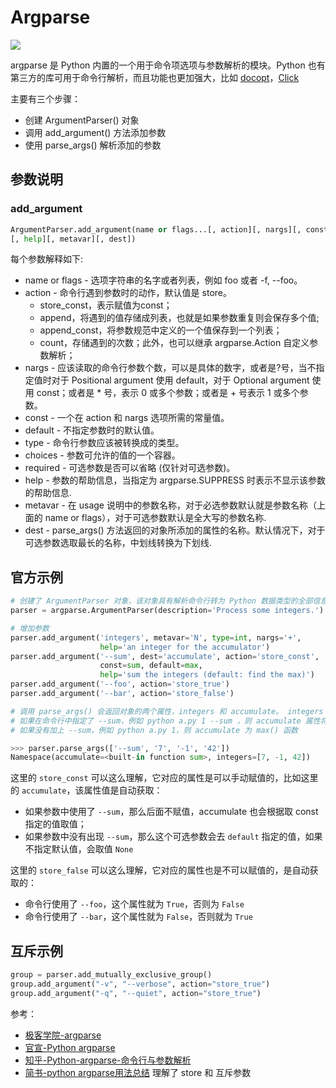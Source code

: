 # Argparse
![](https://ws1.sinaimg.cn/mw690/6d9475f6ly1fy0x6l6n0hj20hs0a0403.jpg)

argparse 是 Python 内置的一个用于命令项选项与参数解析的模块。Python 也有第三方的库可用于命令行解析，而且功能也更加强大，比如 [docopt](http://docopt.org/)，[Click](https://click.palletsprojects.com/en/5.x/)

主要有三个步骤：

- 创建 ArgumentParser() 对象
- 调用 add_argument() 方法添加参数
- 使用 parse_args() 解析添加的参数

## 参数说明

### add_argument

```python
ArgumentParser.add_argument(name or flags...[, action][, nargs][, const][, default][, type][, choices][, required]
[, help][, metavar][, dest])
```

每个参数解释如下:

- name or flags - 选项字符串的名字或者列表，例如 foo 或者 -f, --foo。
- action - 命令行遇到参数时的动作，默认值是 store。
    - store_const，表示赋值为const；
    - append，将遇到的值存储成列表，也就是如果参数重复则会保存多个值;
    - append_const，将参数规范中定义的一个值保存到一个列表；
    - count，存储遇到的次数；此外，也可以继承 argparse.Action 自定义参数解析；
- nargs - 应该读取的命令行参数个数，可以是具体的数字，或者是?号，当不指定值时对于 Positional argument 使用 default，对于 Optional argument 使用 const；或者是 * 号，表示 0 或多个参数；或者是 + 号表示 1 或多个参数。
- const - 一个在 action 和 nargs 选项所需的常量值。
- default - 不指定参数时的默认值。
- type - 命令行参数应该被转换成的类型。
- choices - 参数可允许的值的一个容器。
- required - 可选参数是否可以省略 (仅针对可选参数)。
- help - 参数的帮助信息，当指定为 argparse.SUPPRESS 时表示不显示该参数的帮助信息.
- metavar - 在 usage 说明中的参数名称，对于必选参数默认就是参数名称（上面的 name or flags），对于可选参数默认是全大写的参数名称.
- dest - parse_args() 方法返回的对象所添加的属性的名称。默认情况下，对于可选参数选取最长的名称，中划线转换为下划线.

## 官方示例

```python
# 创建了 ArgumentParser 对象，该对象具有解析命令行转为 Python 数据类型的全部信息
parser = argparse.ArgumentParser(description='Process some integers.')

# 增加参数
parser.add_argument('integers', metavar='N', type=int, nargs='+',
                    help='an integer for the accumulator')
parser.add_argument('--sum', dest='accumulate', action='store_const',
                    const=sum, default=max,
                    help='sum the integers (default: find the max)')
parser.add_argument('--foo', action='store_true')
parser.add_argument('--bar', action='store_false')

# 调用 parse_args() 会返回对象的两个属性，integers 和 accumulate。 integers 属性是一个列表
# 如果在命令行中指定了 --sum，例如 python a.py 1 --sum ，则 accumulate 属性将是 sum() 函数，
# 如果没有加上 --sum，例如 python a.py 1，则 accumulate 为 max() 函数

>>> parser.parse_args(['--sum', '7', '-1', '42'])
Namespace(accumulate=<built-in function sum>, integers=[7, -1, 42])

```

这里的 `store_const` 可以这么理解，它对应的属性是可以手动赋值的，比如这里的 `accumulate`，该属性值是自动获取：
- 如果参数中使用了 `--sum`，那么后面不赋值，accumulate 也会根据取 const 指定的值取值；
- 如果参数中没有出现 `--sum`，那么这个可选参数会去 `default` 指定的值，如果不指定默认值，会取值 `None`

这里的 `store_false` 可以这么理解，它对应的属性也是不可以赋值的，是自动获取的：
- 命令行使用了 `--foo`，这个属性就为 `True`，否则为 `False`
- 命令行使用了 `--bar`，这个属性就为 `False`，否则就为 `True`

## 互斥示例

```python
group = parser.add_mutually_exclusive_group()
group.add_argument("-v", "--verbose", action="store_true")
group.add_argument("-q", "--quiet", action="store_true")
```

参考：

- [极客学院-argparse](http://wiki.jikexueyuan.com/project/explore-python/Standard-Modules/argparse.html)
- [官宣-Python argparse](https://docs.python.org/3/library/argparse.html)
- [知乎-Python-argparse-命令行与参数解析](https://zhuanlan.zhihu.com/p/34395749)
- [简书-python argparse用法总结](https://www.jianshu.com/p/fef2d215b91d) 理解了 store 和 互斥参数